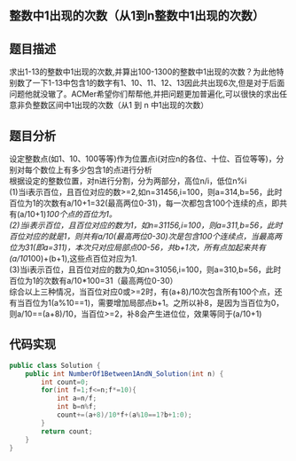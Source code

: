 ## 整数中1出现的次数（从1到n整数中1出现的次数） 
## 题目描述 
求出1-13的整数中1出现的次数,并算出100-1300的整数中1出现的次数？为此他特别数了一下1-13中包含1的数字有1、10、11、12、13因此共出现6次,但是对于后面问题他就没辙了。ACMer希望你们帮帮他,并把问题更加普遍化,可以很快的求出任意非负整数区间中1出现的次数（从1 到 n 中1出现的次数） 
## 题目分析 
设定整数点(如1、10、100等等)作为位置点i(对应n的各位、十位、百位等等)，分别对每个数位上有多少包含1的点进行分析  
根据设定的整数位置，对n进行分割，分为两部分，高位n/i，低位n%i  
(1)当i表示百位，且百位对应的数>=2,如n=31456,i=100，则a=314,b=56，此时百位为1的次数有a/10+1=32(最高两位0-31)，每一次都包含100个连续的点，即共有(a/10+1)*100个点的百位为1。  
(2)当i表示百位，且百位对应的数为1，如n=31156,i=100，则a=311,b=56，此时百位对应的就是1，则共有a/10(最高两位0-30)次是包含100个连续点，当最高两位为31(即a=311)，本次只对应局部点00-56，共b+1次，所有点加起来共有(a/10*100)+(b+1),这些点百位对应为1.  
(3)当i表示百位，且百位对应的数为0,如n=31056,i=100，则a=310,b=56，此时百位为1的次数有a/10*100=31（最高两位0-30）  
综合以上三种情况，当百位对应0或>=2时，有(a+8)/10次包含所有100个点，还有当百位为1(a%10==1)，需要增加局部点b+1。之所以补8，是因为当百位为0，则a/10==(a+8)/10，当百位>=2，补8会产生进位位，效果等同于(a/10+1)  
## 代码实现 
```Java 
public class Solution {
    public int NumberOf1Between1AndN_Solution(int n) {
        int count=0;
        for(int f=1;f<=n;f*=10){
            int a=n/f;
            int b=n%f;
            count+=(a+8)/10*f+(a%10==1?b+1:0);
        }
        return count;
    }
}
```
